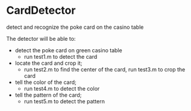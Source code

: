 # CardDetector
detect and recognize the poke card on the casino table


The detector will be able to:
- detect the poke card on green casino table
  - run test1.m to detect the card
- locate the card and crop it;
  - run test2.m to find the center of the card, run test3.m to crop the card
- tell the color of the card;
  - run test4.m to detect the color
- tell the pattern of the card;
  - run test5.m to detect the pattern
